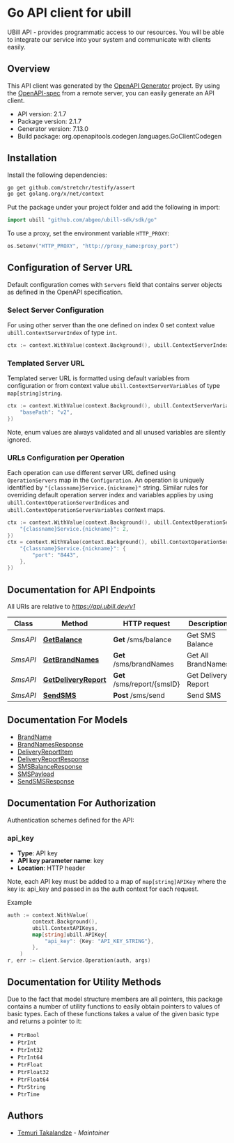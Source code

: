 # Go API client for ubill

UBill API - provides programmatic access to our resources.
You will be able to integrate our service into your system and communicate with clients easily.

## Overview
This API client was generated by the [OpenAPI Generator](https://openapi-generator.tech) project.  By using the [OpenAPI-spec](https://www.openapis.org/) from a remote server, you can easily generate an API client.

- API version: 2.1.7
- Package version: 2.1.7
- Generator version: 7.13.0
- Build package: org.openapitools.codegen.languages.GoClientCodegen

## Installation

Install the following dependencies:

```sh
go get github.com/stretchr/testify/assert
go get golang.org/x/net/context
```

Put the package under your project folder and add the following in import:

```go
import ubill "github.com/abgeo/ubill-sdk/sdk/go"
```

To use a proxy, set the environment variable `HTTP_PROXY`:

```go
os.Setenv("HTTP_PROXY", "http://proxy_name:proxy_port")
```

## Configuration of Server URL

Default configuration comes with `Servers` field that contains server objects as defined in the OpenAPI specification.

### Select Server Configuration

For using other server than the one defined on index 0 set context value `ubill.ContextServerIndex` of type `int`.

```go
ctx := context.WithValue(context.Background(), ubill.ContextServerIndex, 1)
```

### Templated Server URL

Templated server URL is formatted using default variables from configuration or from context value `ubill.ContextServerVariables` of type `map[string]string`.

```go
ctx := context.WithValue(context.Background(), ubill.ContextServerVariables, map[string]string{
	"basePath": "v2",
})
```

Note, enum values are always validated and all unused variables are silently ignored.

### URLs Configuration per Operation

Each operation can use different server URL defined using `OperationServers` map in the `Configuration`.
An operation is uniquely identified by `"{classname}Service.{nickname}"` string.
Similar rules for overriding default operation server index and variables applies by using `ubill.ContextOperationServerIndices` and `ubill.ContextOperationServerVariables` context maps.

```go
ctx := context.WithValue(context.Background(), ubill.ContextOperationServerIndices, map[string]int{
	"{classname}Service.{nickname}": 2,
})
ctx = context.WithValue(context.Background(), ubill.ContextOperationServerVariables, map[string]map[string]string{
	"{classname}Service.{nickname}": {
		"port": "8443",
	},
})
```

## Documentation for API Endpoints

All URIs are relative to *https://api.ubill.dev/v1*

Class | Method | HTTP request | Description
------------ | ------------- | ------------- | -------------
*SmsAPI* | [**GetBalance**](docs/SmsAPI.md#getbalance) | **Get** /sms/balance | Get SMS Balance
*SmsAPI* | [**GetBrandNames**](docs/SmsAPI.md#getbrandnames) | **Get** /sms/brandNames | Get All BrandNames
*SmsAPI* | [**GetDeliveryReport**](docs/SmsAPI.md#getdeliveryreport) | **Get** /sms/report/{smsID} | Get Delivery Report
*SmsAPI* | [**SendSMS**](docs/SmsAPI.md#sendsms) | **Post** /sms/send | Send SMS


## Documentation For Models

 - [BrandName](docs/BrandName.md)
 - [BrandNamesResponse](docs/BrandNamesResponse.md)
 - [DeliveryReportItem](docs/DeliveryReportItem.md)
 - [DeliveryReportResponse](docs/DeliveryReportResponse.md)
 - [SMSBalanceResponse](docs/SMSBalanceResponse.md)
 - [SMSPayload](docs/SMSPayload.md)
 - [SendSMSResponse](docs/SendSMSResponse.md)


## Documentation For Authorization


Authentication schemes defined for the API:
### api_key

- **Type**: API key
- **API key parameter name**: key
- **Location**: HTTP header

Note, each API key must be added to a map of `map[string]APIKey` where the key is: api_key and passed in as the auth context for each request.

Example

```go
auth := context.WithValue(
		context.Background(),
		ubill.ContextAPIKeys,
		map[string]ubill.APIKey{
			"api_key": {Key: "API_KEY_STRING"},
		},
	)
r, err := client.Service.Operation(auth, args)
```


## Documentation for Utility Methods

Due to the fact that model structure members are all pointers, this package contains
a number of utility functions to easily obtain pointers to values of basic types.
Each of these functions takes a value of the given basic type and returns a pointer to it:

* `PtrBool`
* `PtrInt`
* `PtrInt32`
* `PtrInt64`
* `PtrFloat`
* `PtrFloat32`
* `PtrFloat64`
* `PtrString`
* `PtrTime`

## Authors

- [Temuri Takalandze](https://www.abgeo.dev) - *Maintainer*
